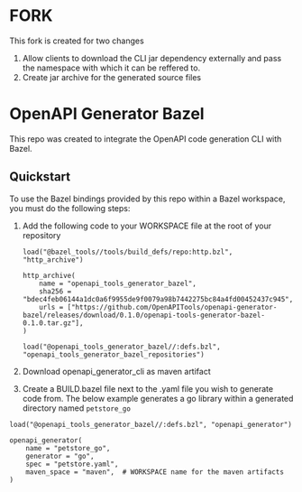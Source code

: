 # FORK
This fork is created for two changes
1. Allow clients to download the CLI jar dependency externally and pass the namespace 
   with which it can be reffered to.
2. Create jar archive for the generated source files

# OpenAPI Generator Bazel

This repo was created to integrate the OpenAPI code generation CLI with Bazel.

## Quickstart

To use the Bazel bindings provided by this repo within a Bazel workspace,
you must do the following steps:

1. Add the following code to your WORKSPACE file at the root of your repository

   ```
   load("@bazel_tools//tools/build_defs/repo:http.bzl", "http_archive")

   http_archive(
       name = "openapi_tools_generator_bazel",
       sha256 = "bdec4feb06144a1dc0a6f9955de9f0079a98b7442275bc84a4fd00452437c945",
       urls = ["https://github.com/OpenAPITools/openapi-generator-bazel/releases/download/0.1.0/openapi-tools-generator-bazel-0.1.0.tar.gz"],
   )

   load("@openapi_tools_generator_bazel//:defs.bzl", "openapi_tools_generator_bazel_repositories")

   ```

2. Download openapi_generator_cli as maven artifact

3. Create a BUILD.bazel file next to the .yaml file you wish to generate code from.
   The below example generates a go library within a generated directory named `petstore_go`

```
load("@openapi_tools_generator_bazel//:defs.bzl", "openapi_generator")

openapi_generator(
    name = "petstore_go",
    generator = "go",
    spec = "petstore.yaml",
    maven_space = "maven",  # WORKSPACE name for the maven artifacts
)
```
